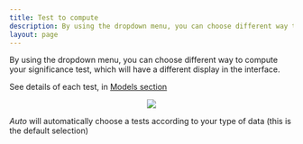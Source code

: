 ```yaml
---
title: Test to compute
description: By using the dropdown menu, you can choose different way to compute your significance test, which will have a different display in the interface.
layout: page
---
```


By using the dropdown menu, you can choose different way to compute your significance test, which will have a different display in the interface.

See details of each test, in [Models section]({{site.url}}{{site.baseurl}}/core_app/impact/web_application/dashboard/models)

<center> <img src="{{site.url}}{{site.baseurl}}/core_app/impact/web_application/menu/settings/use_cases_examples/images/List-of-test-to-compute.png"/></center>

*Auto* will automatically choose a tests according to your type of data (this is the default selection)
